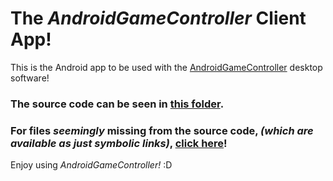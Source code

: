 # The *AndroidGameController* Client App!

This is the Android app to be used with the [AndroidGameController](https://github.com/Brahvim/AndroidGameController) desktop software!

### The source code can be seen in [this folder](https://github.com/Brahvim/AndroidGameControllerClient/tree/main/app/src/main/java/com/brahvim/androidgamecontroller).

### For files *seemingly* missing from the source code, *(which are available as just symbolic links)*, [click here](https://github.com/Brahvim/AndroidGameController/tree/master/src/com/brahvim/androidgamecontroller)!

Enjoy using *AndroidGameController!* :D
